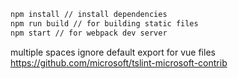 ```bash
npm install // install dependencies
npm run build // for building static files
npm start // for webpack dev server
```
multiple spaces
ignore default export for vue files
https://github.com/microsoft/tslint-microsoft-contrib
